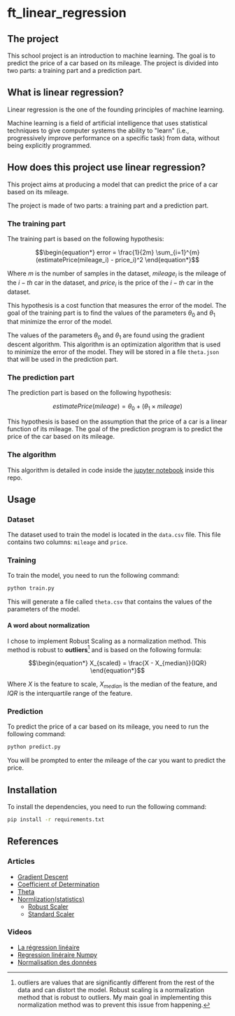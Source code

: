 # ft_linear_regression

## The project

This school project is an introduction to machine learning. The goal is to predict the price of a car based on its mileage. The project is divided into two parts: a training part and a prediction part.

## What is linear regression?

Linear regression is the one of the founding principles of machine learning.

Machine learning is a field of artificial intelligence that uses statistical techniques to give computer systems the ability to "learn" (i.e., progressively improve performance on a specific task) from data, without being explicitly programmed.

## How does this project use linear regression?

This project aims at producing a model that can predict the price of a car based on its mileage.

The project is made of two parts: a training part and a prediction part.

### The training part

The training part is based on the following hypothesis:

```math
\begin{equation*}
error = \frac{1}{2m} \sum_{i=1}^{m} (estimatePrice(mileage_i) - price_i)^2
\end{equation*}
```

Where $m$ is the number of samples in the dataset, $mileage_i$ is the mileage of the $i-th$ car in the dataset, and $price_i$ is the price of the $i-th$ car in the dataset.

This hypothesis is a cost function that measures the error of the model. The goal of the training part is to find the values of the parameters $\theta_0$ and $\theta_1$ that minimize the error of the model.

The values of the parameters $\theta_0$ and $\theta_1$ are found using the gradient descent algorithm. This algorithm is an optimization algorithm that is used to minimize the error of the model. They will be stored in a file `theta.json` that will be used in the prediction part.

### The prediction part

The prediction part is based on the following hypothesis:

```math
\begin{equation*}
estimatePrice(mileage) = \theta_0 + (\theta_1 \times mileage)
\end{equation*}
```

This hypothesis is based on the assumption that the price of a car is a linear function of its mileage. The goal of the prediction program is to predict the price of the car based on its mileage.

### The algorithm

This algorithm is detailed in code inside the [jupyter notebook](./notebook.ipynb) inside this repo.

## Usage

### Dataset

The dataset used to train the model is located in the `data.csv` file. This file contains two columns: `mileage` and `price`.

### Training

To train the model, you need to run the following command:

```bash
python train.py
```

This will generate a file called `theta.csv` that contains the values of the parameters of the model.

#### A word about normalization

I chose to implement Robust Scaling as a normalization method. This method is robust to **outliers**[^1] and is based on the following formula:

```math
\begin{equation*}
X_{scaled} = \frac{X - X_{median}}{IQR}
\end{equation*}
```

Where $X$ is the feature to scale, $X_{median}$ is the median of the feature, and $IQR$ is the interquartile range of the feature.

### Prediction

To predict the price of a car based on its mileage, you need to run the following command:

```bash
python predict.py
```

You will be prompted to enter the mileage of the car you want to predict the price.

## Installation

To install the dependencies, you need to run the following command:

```bash
pip install -r requirements.txt
```

## References

### Articles

- [Gradient Descent](https://en.wikipedia.org/wiki/Gradient_descent)
- [Coefficient of Determination](https://en.wikipedia.org/wiki/Coefficient_of_determination)
- [Theta](https://en.wikipedia.org/wiki/Theta)
- [Normlization(statistics)](https://en.wikipedia.org/wiki/Normalization_(statistics))
  - [Robust Scaler](https://scikit-learn.org/dev/modules/generated/sklearn.preprocessing.RobustScaler.html)
  - [Standard Scaler](https://scikit-learn.org/dev/modules/generated/sklearn.preprocessing.StandardScaler.html)

### Videos

- [La régression linéaire](https://www.youtube.com/watch?v=wg7-roETbbM&t=27s&ab_channel=MachineLearnia)
- [Regression linéraire Numpy](https://youtu.be/vG6tDQc86Rs?list=PLO_fdPEVlfKqUF5BPKjGSh7aV9aBshrpY)
- [Normalisation des données](https://youtu.be/OGWwzm304Xs?t=946)

[^1]: outliers are values that are significantly different from the rest of the data and can distort the model. Robust scaling is a normalization method that is robust to outliers. My main goal in implementing this normalization method was to prevent this issue from happening.
